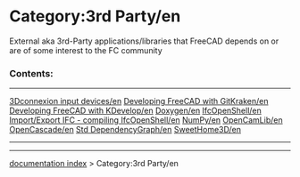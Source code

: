 # Category:3rd Party/en
External aka 3rd-Party applications/libraries that FreeCAD depends on or are of some interest to the FC community

### Contents:

  ------------------------------------------------------------------------- ----------------------------------------------------------------------------------------- -----------------------------------------------------------------------------------------------------------
  [3Dconnexion input devices/en](3Dconnexion_input_devices/en.md)   [Developing FreeCAD with GitKraken/en](Developing_FreeCAD_with_GitKraken/en.md)   [Developing FreeCAD with KDevelop/en](Developing_FreeCAD_with_KDevelop/en.md)
  [Doxygen/en](Doxygen/en.md)                                       [IfcOpenShell/en](IfcOpenShell/en.md)                                             [Import/Export IFC - compiling IfcOpenShell/en](Import/Export_IFC_-_compiling_IfcOpenShell/en.md)
  [NumPy/en](NumPy/en.md)                                           [OpenCamLib/en](OpenCamLib/en.md)                                                 [OpenCascade/en](OpenCascade/en.md)
  [Std DependencyGraph/en](Std_DependencyGraph/en.md)               [SweetHome3D/en](SweetHome3D/en.md)                                               
  ------------------------------------------------------------------------- ----------------------------------------------------------------------------------------- -----------------------------------------------------------------------------------------------------------

---
[documentation index](../README.md) > Category:3rd Party/en
